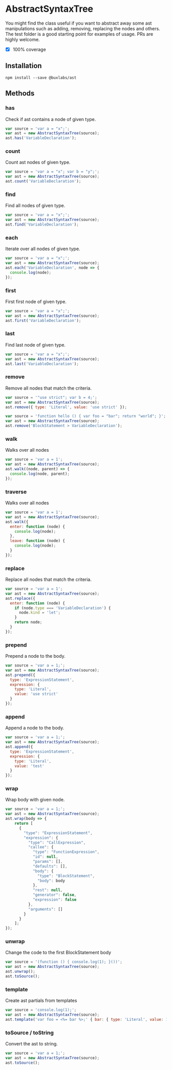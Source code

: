 # AbstractSyntaxTree

You might find the class useful if you want to abstract away some ast manipulations such as adding, removing, replacing the nodes and others. The test folder is a good starting point for examples of usage. PRs are highly welcome.

- [x] 100% coverage

## Installation

`npm install --save @buxlabs/ast`

## Methods

### has

Check if ast contains a node of given type.

```javascript
var source = 'var a = "x";';
var ast = new AbstractSyntaxTree(source);
ast.has('VariableDeclaration');
```

### count

Count ast nodes of given type.

```javascript
var source = 'var a = "x"; var b = "y";';
var ast = new AbstractSyntaxTree(source);
ast.count('VariableDeclaration');
```

### find

Find all nodes of given type.

```javascript
var source = 'var a = "x";';
var ast = new AbstractSyntaxTree(source);
ast.find('VariableDeclaration');
```

### each

Iterate over all nodes of given type.

```javascript
var source = 'var a = "x";';
var ast = new AbstractSyntaxTree(source);
ast.each('VariableDeclaration', node => {
  console.log(node);
});
```

### first

First first node of given type.

```javascript
var source = 'var a = "x";';
var ast = new AbstractSyntaxTree(source);
ast.first('VariableDeclaration');
```

### last

Find last node of given type.

```javascript
var source = 'var a = "x";';
var ast = new AbstractSyntaxTree(source);
ast.last('VariableDeclaration');
```

### remove

Remove all nodes that match the criteria.

```javascript
var source = '"use strict"; var b = 4;';
var ast = new AbstractSyntaxTree(source);
ast.remove({ type: 'Literal', value: 'use strict' });
```

```javascript
var source = 'function hello () { var foo = "bar"; return "world"; }';
var ast = new AbstractSyntaxTree(source);
ast.remove('BlockStatement > VariableDeclaration');
```

### walk

Walks over all nodes

```javascript
var source = 'var a = 1';
var ast = new AbstractSyntaxTree(source);
ast.walk((node, parent) => {
  console.log(node, parent); 
});
```

### traverse

Walks over all nodes

```javascript
var source = 'var a = 1';
var ast = new AbstractSyntaxTree(source);
ast.walk({
  enter: function (node) {
    console.log(node);
  },
  leave: function (node) {
    console.log(node);
  }
});
```

### replace

Replace all nodes that match the criteria.

```javascript
var source = 'var a = 1';
var ast = new AbstractSyntaxTree(source);
ast.replace({
  enter: function (node) {
    if (node.type === 'VariableDeclaration') {
      node.kind = 'let';
    }
    return node;
  }
});
```

### prepend

Prepend a node to the body.

```javascript
var source = 'var a = 1;';
var ast = new AbstractSyntaxTree(source);
ast.prepend({
  type: 'ExpressionStatement',
  expression: {
    type: 'Literal',
    value: 'use strict'
  }
});
```

### append

Append a node to the body.

```javascript
var source = 'var a = 1;';
var ast = new AbstractSyntaxTree(source);
ast.append({
  type: 'ExpressionStatement',
  expression: {
    type: 'Literal',
    value: 'test'
  }
});
```

### wrap

Wrap body with given node.

```javascript
var source = 'var a = 1;';
var ast = new AbstractSyntaxTree(source);
ast.wrap(body => {
    return [
      {
        "type": "ExpressionStatement",
        "expression": {
          "type": "CallExpression",
          "callee": {
            "type": "FunctionExpression",
            "id": null,
            "params": [],
            "defaults": [],
            "body": {
              "type": "BlockStatement",
              "body": body
            },
            "rest": null,
            "generator": false,
            "expression": false
          },
          "arguments": []
        }
      }
    ];
});
```

### unwrap

Change the code to the first BlockStatement body

```javascript
var source = '(function () { console.log(1); }())';
var ast = new AbstractSyntaxTree(source);
ast.unwrap();
ast.toSource();
```

### template

Create ast partials from templates

```javascript
var source = 'console.log(1);';
var ast = new AbstractSyntaxTree(source);
ast.template('var foo = <%= bar %>;' { bar: { type: 'Literal', value: 1 } });
```

### toSource / toString

Convert the ast to string.

```javascript
var source = 'var a = 1;';
var ast = new AbstractSyntaxTree(source);
ast.toSource();
```
